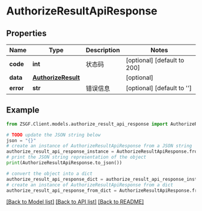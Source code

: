 # AuthorizeResultApiResponse


## Properties

Name | Type | Description | Notes
------------ | ------------- | ------------- | -------------
**code** | **int** | 状态码 | [optional] [default to 200]
**data** | [**AuthorizeResult**](AuthorizeResult.md) |  | [optional] 
**error** | **str** | 错误信息 | [optional] [default to '']

## Example

```python
from ZSGF.Client.models.authorize_result_api_response import AuthorizeResultApiResponse

# TODO update the JSON string below
json = "{}"
# create an instance of AuthorizeResultApiResponse from a JSON string
authorize_result_api_response_instance = AuthorizeResultApiResponse.from_json(json)
# print the JSON string representation of the object
print(AuthorizeResultApiResponse.to_json())

# convert the object into a dict
authorize_result_api_response_dict = authorize_result_api_response_instance.to_dict()
# create an instance of AuthorizeResultApiResponse from a dict
authorize_result_api_response_from_dict = AuthorizeResultApiResponse.from_dict(authorize_result_api_response_dict)
```
[[Back to Model list]](../README.md#documentation-for-models) [[Back to API list]](../README.md#documentation-for-api-endpoints) [[Back to README]](../README.md)


